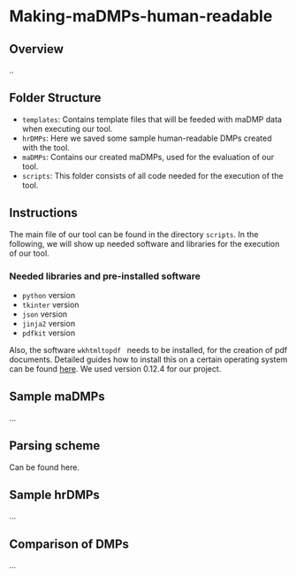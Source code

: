 # Making-maDMPs-human-readable

## Overview

..

## Folder Structure

*  ```templates```: Contains template files that will be feeded with maDMP data when executing our tool.
*  ```hrDMPs```: Here we saved some sample human-readable DMPs created with the tool.
*  ```maDMPs```: Contains our created maDMPs, used for the evaluation of our tool.
*  ```scripts```: This folder consists of all code needed for the execution of the tool.

## Instructions

The main file of our tool can be found in the directory  ```scripts```. In the following, we will show up needed software and libraries for the execution of our tool.

### Needed libraries and pre-installed software

* ```python``` version 
* ```tkinter``` version
* ```json``` version
* ```jinja2``` version
* ```pdfkit``` version

Also, the software  ```wkhtmltopdf ``` needs to be installed, for the creation of pdf documents. Detailed guides how to install this on a certain operating system can be found [here](https://github.com/JazzCore/python-pdfkit/wiki/Installing-wkhtmltopdf/). We used version 0.12.4 for our project.



## Sample maDMPs

...

## Parsing scheme

Can be found here.

## Sample hrDMPs

...

## Comparison of DMPs

...
